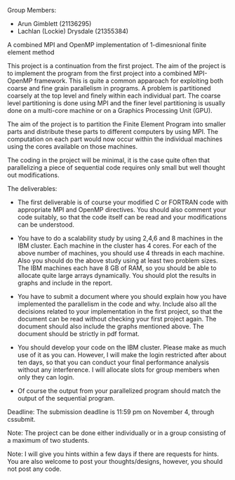 Group Members:

- Arun Gimblett (21136295)
- Lachlan (Lockie) Drysdale (21355384)



A combined MPI and OpenMP implementation of 1-dimesnional finite element method

This project is a continuation from the first project. The aim of the project is to implement the program from the first project into a combined MPI-OpenMP framework. This is quite a common apparoach for exploiting both coarse and fine grain parallelism in programs. A problem is partitioned coarsely at the top level and finely within each individual part. The coarse level partitioning is done using MPI and the finer level partitioning is usually done on a multi-core machine or on a Graphics Processing Unit (GPU).

The aim of the project is to partition the Finite Element Program into smaller parts and distribute these parts to different computers by using MPI. The computation on each part would now occur within the individual machines using the cores available on those machines.

The coding in the project will be minimal, it is the case quite often that parallelizing a piece of sequential code requires only small but well thought out modifications.

The deliverables:

-   The first deliverable is of course your modified C or FORTRAN code with appropriate MPI and OpenMP directives. You     should also comment your code suitably, so that the code itself can be read and your modifications can be              understood.

-   You have to do a scalability study by using 2,4,6 and 8 machines in the IBM cluster. Each machine in the cluster       has 4 cores. For each of the above number of machines, you should use 4 threads in each machine. Also you should do     the above study using at least two problem sizes. The IBM machines each have 8 GB of RAM, so you should be able to     allocate quite large arrays dynamically. You should plot the results in graphs and include in the report.

-   You have to submit a document where you should explain how you have implemented the parallelism in the code and        why. Include also all the decisions related to your implementation in the first project, so that the document can      be read without checking your first project again. The document should also include the graphs mentioned above. The     document should be strictly in pdf format.
    
-   You should develop your code on the IBM cluster. Please make as much use of it as you can. However, I will make the     login restricted after about ten days, so that you can conduct your final performance analysis without any             interference. I will allocate slots for group members when only they can login.

-   Of course the output from your parallelized program should match the output of the sequential program.


Deadline: The submission deadline is 11:59 pm on November 4, through cssubmit.

Note: The project can be done either individually or in a group consisting of a maximum of two students.

Note: I will give you hints within a few days if there are requests for hints. You are also welcome to post your thoughts/designs, however, you should not post any code. 

